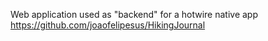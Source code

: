 Web application used as "backend" for a hotwire native app https://github.com/joaofelipesus/HikingJournal
